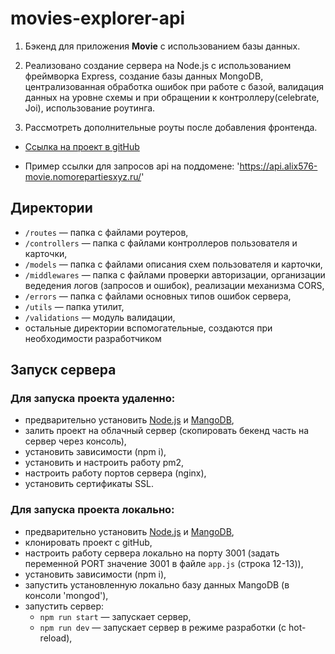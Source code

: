 # movies-explorer-api

1. Бэкенд для приложения **Movie** с использованием базы данных.

2. Реализовано создание сервера на Node.js c использованием фреймворка Express, создание базы данных MongoDB, централизованная обработка ошибок при работе с базой, валидация данных на уровне схемы и при обращении к контроллеру(celebrate, Joi), использование роутинга.

3. Рассмотреть дополнительные роуты после добавления фронтенда.
 
 + [Ссылка на проект в gitHub](https://github.com/alix1982/movies-explorer-api.git)

 + Пример ссылки для запросов api на поддомене: 'https://api.alix576-movie.nomorepartiesxyz.ru/'

## Директории

- `/routes` — папка с файлами роутеров,
- `/controllers` — папка с файлами контроллеров пользователя и карточки,
- `/models` — папка с файлами описания схем пользователя и карточки,
- `/middlewares` — папка с файлами проверки авторизации, организации ведедения логов (запросов и ошибок), реализации механизма CORS,
- `/errors` — папка с файлами основных типов ошибок сервера,
- `/utils` — папка утилит,
- `/validations` — модуль валидации,
- остальные директории вспомогательные, создаются при необходимости разработчиком

## Запуск сервера
### Для запуска проекта удаленно:
- предварительно установить [Node.js](https://nodejs.org/en/download/) и [MangoDB](https://mongodb.prakticum-team.ru/try/download/community),
- залить проект на облачный сервер (скопировать бекенд часть на сервер через консоль),
- установить зависимости (npm i),
- установить и настроить работу pm2,
- настроить работу портов сервера (nginx),
- установить сертификаты SSL.

### Для запуска проекта локально:
- предварительно установить [Node.js](https://nodejs.org/en/download/) и [MangoDB](https://mongodb.prakticum-team.ru/try/download/community),
- клонировать проект c gitHub,
- настроить работу сервера локально на порту 3001 (задать переменной PORT значение 3001 в файле `app.js` (строка 12-13)),
- установить зависимости (npm i),
- запустить установленную локально базу данных MangoDB (в консоли 'mongod'),
- запустить сервер:
  - `npm run start` — запускает сервер, 
  - `npm run dev` — запускает сервер в режиме разработки (с hot-reload),

